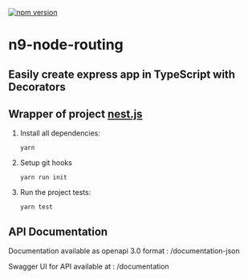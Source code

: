 [![npm version](https://img.shields.io/npm/v/n9-node-routing.svg)](https://www.npmjs.com/package/n9-node-routing)

# n9-node-routing
## Easily create express app in TypeScript with Decorators
## Wrapper of project [nest.js](https://nestjs.com/)

1. Install all dependencies:

    `yarn`

2. Setup git hooks

   `yarn run init`

3. Run the project tests:

    `yarn test`

## API Documentation

Documentation available as openapi 3.0 format : /documentation-json

Swagger UI for API available at : /documentation
